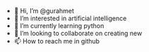 - 👋 Hi, I’m @gurahmet
- 👀 I’m interested in artificial intelligence
- 🌱 I’m currently learning python 
- 💞️ I’m looking to collaborate on creating new 
- 📫 How to reach me in github

<!---
gurahmet/gurahmet is a ✨ special ✨ repository because its `README.md` (this file) appears on your GitHub profile.
You can click the Preview link to take a look at your changes.
--->
